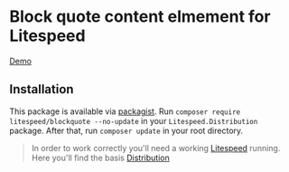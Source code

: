 # Block quote content elmement for Litespeed

[Demo](https://elements.litespeed.io/blockquote)

## Installation

This package is available via [packagist]. Run `composer require litespeed/blockquote --no-update` in your
`Litespeed.Distribution` package. After that, run `composer update` in your root directory.

> In order to work correctly you'll need a working [Litespeed] running. Here you'll find the basis [Distribution]

[litespeed]: https://litespeed.io
[distribution]: https://github.com/LitespeedProject/Distribution
[packagist]: https://packagist.org/packages/litespeed/blockquote
